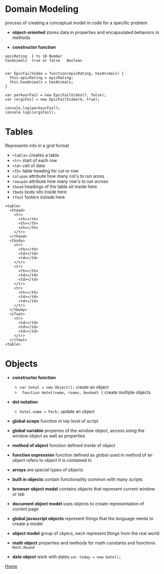 # Domain Modeling
process of creating a conceptual model in code for a specific problem
- **object-oriented** stores data in properties and encapsulated behaviors in methods

- **constructor function**
```
epicRating	1 to 10	Number
hasAnimals	true or false	Boolean


var EpicFailVideo = function(epicRating, hasAnimals) {
  this.epicRating = epicRating;
  this.hasAnimals = hasAnimals;
}

var parkourFail = new EpicFailVideo(7, false);
var corgiFail = new EpicFailVideo(4, true);

console.log(parkourFail);
console.log(corgiFail);
```

# Tables
Represents info in a grid format
- `<table>` creates a table
- `<tr>` start of each row
- `<td>` cell of data
- `<th>` table heading for col or row
- `colspan` attribute how many col's to run aross
- `rowspan` attribute how many row's to run across
- `thead` headings of the table sit inside here
- `tbody` body sits inside here
- `tfoot` footers insisde here
```
<table>
  <thead>
    <tr>
      <th></th>
      <th></th>
      <th></th>
    </tr>
  </thead>
  <tbody>
    <tr>
      <th></th>
      <td></td>
      <td></td>
    </tr>
    <tr>
      <th></th>
      <td></td>
      <td></td>
    </tr>
    <tr>
      <th></th>
      <td></td>
      <td></td>
    </tr>
  </tbody>
  <tfoot>
    <tr>
      <td></td>
      <td></td>
      <td></td>
    </tr>
  </tfoot>
<table>
```

# Objects
- **constructor function** 
  - `var hotel = new Object();` create an object
  - ` function Hotel(name, rooms, booked) {` create multiple objects
- **dot notation** 
  - `hotel.name = Park;` update an object

- **global scope** function in top level of script
- **global variable** properies of the window object, access using the window object as well as properties
- **method of object** function defined inside of object
- **function expression** function defined as global used in method of an object refers to object it is contained in
- **arrays** are special types of objects
- **built in objects** contain functionaility common with many scripts
- **browser object model** contains objects that represent current window or tab
- **document object model** uses objects to create representation of current page
- **global javascript objects** represent things that the language needs to create a model
- **object model** group of objecs, each represent things from the real world
- **math object** properties and methods for math constants and functions ` Math.Round`
- **date object** work with dates `var today = new Date();`


[Home](README.md)
